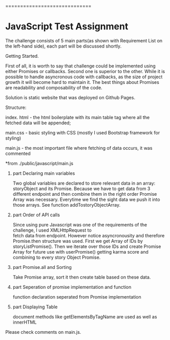 =============================

JavaScript Test Assignment
=============================

The challenge consists of 5 main parts(as shown with Requirement List on the left-hand side), 
each part will be discussed shortly.

Getting Started.

First of all, it is worth to say that challenge could be implemented using either Promises or callbacks.
Second one is superior to the other. While it is possible to handle asyncronous code with callbacks, as 
the size of project growth it will become hard to maintain it. The best things about Promises are 
readability and composability of the code.

Solution is static website that was deployed on Github Pages.

Structure:

index. html - the html boilerplate with its main table tag where all the fetched data will be appended;

main.css - basic styling with CSS (mostly I used Bootstrap framework for styling)

main.js - the most important file where fetching of data occurs, it was commented



*from ./public/javascript/main.js
1. part Declaring main variables

    Two global variables are declared to store relevant data in an array: storyObject and its Promise.
    Because we have to get data from 3 different endpoint and then combine them in the right order
    Promise Array was necessary. Everytime we find the sight data we push it into those arrays. See
    function addTostoryObjectArray.
2. part Order of API calls

    Since using pure Javascript was one of the requirements of the challenge, I used XMLHttpRequest to  
    fetch data from endpoint. However notice asyncronousity and therefore Promise.then structure was
    used. First we get Array of IDs by storyListPromise(). Then we iterate over those IDs and create
    Promise Array for future use with userPromise() getting karma score and combining to every 
    story Object Promise.
3. part Promise.all and Sorting

    Take Promise array, sort it then create table based on these data.
4. part Seperation of promise implementation and function

     function declaration seperated from Promise implementation
5. part Displaying Table

    document methods like getElementsByTagName are used as well as innerHTML


Please check comments on main.js.
    
